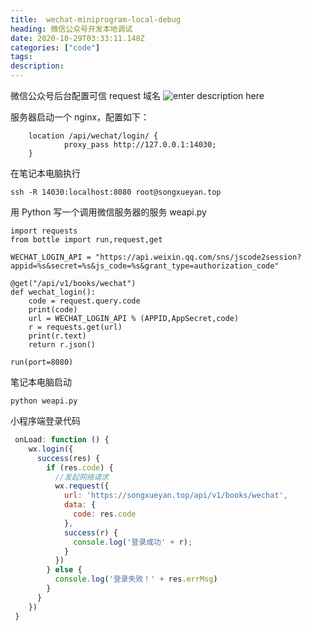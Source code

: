 ```yaml
---
title:  wechat-miniprogram-local-debug
heading: 微信公众号开发本地调试
date: 2020-10-29T03:33:11.148Z
categories: ["code"]
tags: 
description: 
---
```


微信公众号后台配置可信 request 域名
![enter description here](https://gitee.com/smile365/blogimg/raw/master/sxy91/1603942624559.png)

服务器启动一个 nginx，配置如下：
```
    location /api/wechat/login/ {
            proxy_pass http://127.0.0.1:14030;
    }
```

在笔记本电脑执行
```
ssh -R 14030:localhost:8080 root@songxueyan.top
```

用 Python 写一个调用微信服务器的服务 weapi.py
```
import requests
from bottle import run,request,get

WECHAT_LOGIN_API = "https://api.weixin.qq.com/sns/jscode2session?appid=%s&secret=%s&js_code=%s&grant_type=authorization_code"

@get("/api/v1/books/wechat")
def wechat_login():
	code = request.query.code
	print(code)
	url = WECHAT_LOGIN_API % (APPID,AppSecret,code)
	r = requests.get(url)
	print(r.text)
	return r.json()

run(port=8080)
```

笔记本电脑启动
```
python weapi.py
```

小程序端登录代码

```javascript
 onLoad: function () {
    wx.login({
      success(res) {
        if (res.code) {
          //发起网络请求
          wx.request({
            url: 'https://songxueyan.top/api/v1/books/wechat',
            data: {
              code: res.code
            },
            success(r) {
              console.log('登录成功' + r);
            }
          })
        } else {
          console.log('登录失败！' + res.errMsg)
        }
      }
    })
 }
```
